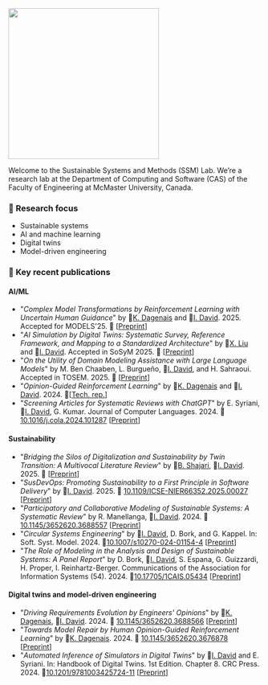 <img src="https://istvandavid.com/wp-content/uploads/2023/11/ssm-full-768x126.png" width="300"/>

Welcome to the Sustainable Systems and Methods (SSM) Lab. We’re a research lab at the Department of Computing and Software (CAS) of the Faculty of Engineering at McMaster University, Canada.

### :telescope: Research focus
- Sustainable systems
- AI and machine learning
- Digital twins
- Model-driven engineering

### :page_with_curl: Key recent publications
#### AI/ML
- "_Complex Model Transformations by Reinforcement Learning with Uncertain Human Guidance_" by :bust_in_silhouette:[K. Dagenais](https://kyannadagenais.ca/) and :bust_in_silhouette:[I. David](https://istvandavid.com/). 2025. Accepted for MODELS'25. :page_facing_up: [[Preprint](https://arxiv.org/abs/2506.20883)]
- "_AI Simulation by Digital Twins: Systematic Survey, Reference Framework, and Mapping to a Standardized Architecture_" by :bust_in_silhouette:[X. Liu](https://xiaoranliu.com/) and :bust_in_silhouette:[I. David](https://istvandavid.com/). Accepted in SoSyM 2025. :page_facing_up: [[Preprint](https://arxiv.org/abs/2506.06580)]
- "_On the Utility of Domain Modeling Assistance with Large Language Models_" by M. Ben Chaaben, L. Burgueño, :bust_in_silhouette:[I. David](https://istvandavid.com/), and H. Sahraoui. Accepted in TOSEM. 2025. :page_facing_up: [[Preprint](https://arxiv.org/abs/2410.12577)]
- "_Opinion-Guided Reinforcement Learning_" by :bust_in_silhouette:[K. Dagenais](https://kyannadagenais.ca/) and :bust_in_silhouette:[I. David](https://istvandavid.com/). 2024. :page_facing_up:[[Tech. rep.](https://arxiv.org/abs/2405.17287)]
- "_Screening Articles for Systematic Reviews with ChatGPT_" by E. Syriani, :bust_in_silhouette:[I. David](https://istvandavid.com/), G. Kumar. Journal of Computer Languages. 2024. :page_facing_up:[10.1016/j.cola.2024.101287](https://doi.org/10.1016/j.cola.2024.101287) [[Preprint](https://istvandavid.com/files/ChatGPT-Screening-SR-COLA.pdf)]

#### Sustainability
- "_Bridging the Silos of Digitalization and Sustainability by Twin Transition: A Multivocal Literature Review_" by :bust_in_silhouette:[B. Shajari](https://baranshajari.github.io/), :bust_in_silhouette:[I. David](https://istvandavid.com/). 2025. :page_facing_up: [[Preprint](https://istvandavid.com/files/twin-transition-ict4s-2025.pdf)]
- "_SusDevOps: Promoting Sustainability to a First Principle in Software Delivery_" by :bust_in_silhouette:[I. David](https://istvandavid.com/). 2025. :page_facing_up: [10.1109/ICSE-NIER66352.2025.00027](http://doi.org/10.1109/ICSE-NIER66352.2025.00027) [[Preprint](https://arxiv.org/abs/2312.14843)]
- "_Participatory and Collaborative Modeling of Sustainable Systems: A Systematic Review_" by R. Manellanga, :bust_in_silhouette:[I. David](https://istvandavid.com/). 2024. :page_facing_up:[10.1145/3652620.3688557](https://doi.org/10.1145/3652620.3688557) [[Preprint](https://istvandavid.com/files/participatory-collaborative-modeling-sustainability-review-2024.pdf)]
- "_Circular Systems Engineering_" by :bust_in_silhouette:[I. David](https://istvandavid.com/), D. Bork, and G. Kappel. In: Soft. Syst. Model. 2024. :page_facing_up:[10.1007/s10270-024-01154-4](https://doi.org/10.1007/s10270-024-01154-4) [[Preprint](https://arxiv.org/abs/2306.17808)]
- "_The Role of Modeling in the Analysis and Design of Sustainable Systems: A Panel Report_" by D. Bork, :bust_in_silhouette:[I. David](https://istvandavid.com/), S. Espana, G. Guizzardi, H. Proper, I. Reinhartz-Berger. Communications of the Association for Information Systems (54). 2024. :page_facing_up:[10.17705/1CAIS.05434](https://aisel.aisnet.org/cais/vol54/iss1/41/) [[Preprint](https://istvandavid.com/files/The-Role-of-Modeling-in-the-Design-and-Analysis-of-Sustainable-Systems.pdf)]

#### Digital twins and model-driven engineering
- "_Driving Requirements Evolution by Engineers' Opinions_" by :bust_in_silhouette:[K. Dagenais](https://kyannadagenais.ca/), :bust_in_silhouette:[I. David](https://istvandavid.com/). 2024. :page_facing_up: [10.1145/3652620.3688566](https://doi.org/10.1145/3652620.3688566) [[Preprint](https://istvandavid.com/files/Requirements-evolution-uncertainty-MPM4CPS-2024.pdf)]
- "_Towards Model Repair by Human Opinion-Guided Reinforcement Learning_" by :bust_in_silhouette:[K. Dagenais](https://kyannadagenais.ca/). 2024. :page_facing_up: [10.1145/3652620.3676878](https://doi.org/10.1145/3652620.3676878) [[Preprint](https://kyannadagenais.ca/uploads/papers/Model-repair-guided-reinforcement-learning-SRC2024.pdf)] 
- "_Automated Inference of Simulators in Digital Twins_" by :bust_in_silhouette:[I. David](https://istvandavid.com/) and E. Syriani. In: Handbook of Digital Twins. 1st Edition. Chapter 8. CRC Press. 2024. :page_facing_up:[10.1201/9781003425724-11](https://doi.org/10.1201/9781003425724-11) [[Preprint](https://istvandavid.com/files/rl4sim-bookchapter-2023.pdf)]
